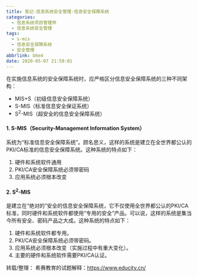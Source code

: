 ```yaml
---
title: 笔记-信息系统安全管理-信息安全保障系统
categories:
  - 信息系统项目管理师
  - 信息系统安全管理
tags:
  - s-mis
  - 信息安全保障系统
  - 安全管理
abbrlink: b6e4
date: 2020-05-07 21:59:01
---
```


在实施信息系统的安全保障系统时，应严格区分信息安全保障系统的三种不同架构：

- MIS+S（初级信息安全保障系统）
- S-MIS（标准信息安全保证系统）
- S<sup>2</sup>-MIS（超安全的信息安全保障系统）<!-- more -->

#### 1. S-MIS（Security-Management Information System）

系统为“标准信息安全保障系统”。顾名思义，这样的系统是建立在全世界都公认的PKI/CA标准的信息安全保障系统。这种系统的特点如下：

1. 硬件和系统软件通用
2. PKI/CA安全保障系统必须带密码
3. 应用系统必须根本改变

#### 2. S<sup>2</sup>-MIS

是建立在“绝对的”安全的信息安全保障系统，它不仅使用全世界都公认的PKI/CA标准，同时硬件和系统软件都使用“专用的安全”产品。可以说，这样的系统是集当今所有安全、密码产品之大成。这种系统的特点如下：

1. 硬件和系统软件都专用。
2. PKI/CA安全保障系统必须带密码。
3. 应用系统必须根本改变（实施过程中有重大变化）。
4. 主要的硬件和系统软件需要PKI/CA认证。


转载/整理：
希赛教育的试题解释：<https://www.educity.cn/>
